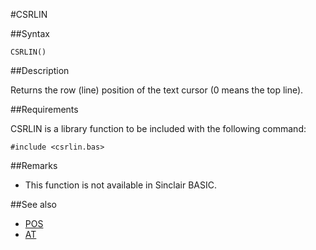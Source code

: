 #CSRLIN

##Syntax

```
CSRLIN()
```

##Description

Returns the row (line) position of the text cursor (0 means the top line).

##Requirements

CSRLIN is a library function to be included with the following command:

```
#include <csrlin.bas>
```

##Remarks

* This function is not available in Sinclair BASIC.

##See also

* [ POS](pos.md)
* [ AT ](../at.md)
